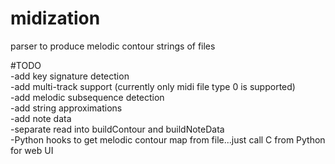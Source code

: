 midization
==========

parser to produce melodic contour strings of files  

#TODO  
-add key signature detection  
-add multi-track support (currently only midi file type 0 is supported)  
-add melodic subsequence detection  
-add string approximations  
-add note data  
-separate read into buildContour and buildNoteData  
-Python hooks to get melodic contour map from file...just call C from Python for web UI  
